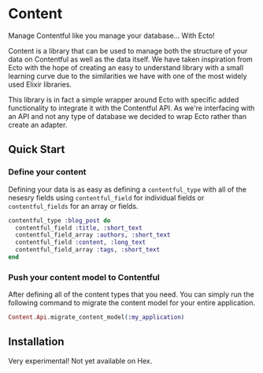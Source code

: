 # Content

Manage Contentful like you manage your database... With Ecto!

Content is a library that can be used to manage both the structure of your data on Contentful as well as the data itself. We have taken inspiration from Ecto with the hope of creating an easy to understand library with a small learning curve due to the similarities we have with one of the most widely used Elixir libraries.

This library is in fact a simple wrapper around Ecto with specific added functionality to integrate it with the Contentful API. As we're interfacing with an API and not any type of database we decided to wrap Ecto rather than create an adapter.

## Quick Start

### Define your content

Defining your data is as easy as defining a `contentful_type` with all of the nesesry fields using `contentful_field` for individual fields or `contentful_fields` for an array or fields.

```elixir
contentful_type :blog_post do
  contentful_field :title, :short_text
  contentful_field_array :authors, :short_text
  contentful_field :content, :long_text
  contentful_field_array :tags, :short_text
end
```

### Push your content model to Contentful

After defining all of the content types that you need. You can simply run the following command to migrate the content model for your entire application.

```elixir
Content.Api.migrate_content_model(:my_application)
```


## Installation

Very experimental! Not yet available on Hex.
